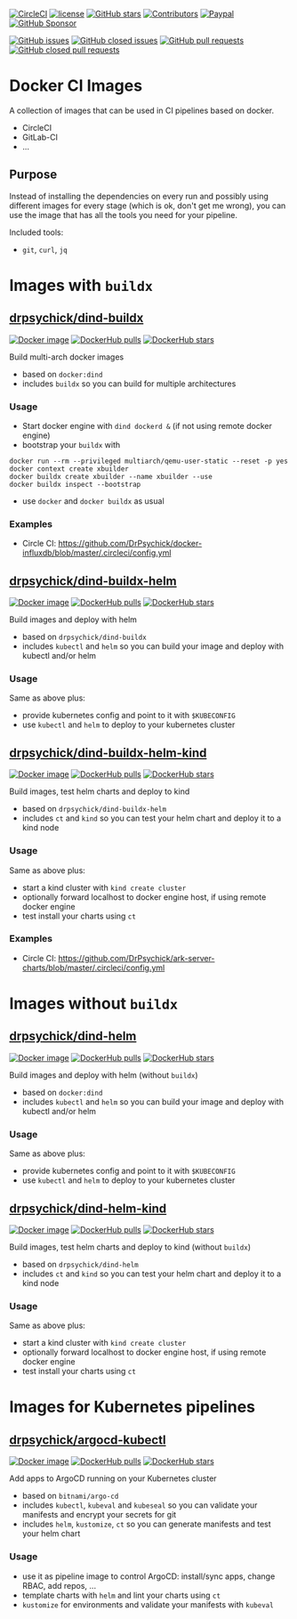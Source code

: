 [![CircleCI](https://img.shields.io/circleci/build/github/DrPsychick/docker-ci-images)](https://app.circleci.com/pipelines/github/DrPsychick/docker-ci-images)
[![license](https://img.shields.io/github/license/drpsychick/docker-ci-images.svg)](https://github.com/drpsychick/docker-ci-images/blob/master/LICENSE)
[![GitHub stars](https://img.shields.io/github/stars/drpsychick/docker-ci-images.svg)](https://github.com/drpsychick/docker-ci-images)
[![Contributors](https://img.shields.io/github/contributors/drpsychick/docker-ci-images.svg)](https://github.com/drpsychick/docker-ci-images/graphs/contributors)
[![Paypal](https://img.shields.io/badge/donate-paypal-00457c.svg?logo=paypal)](https://www.paypal.com/cgi-bin/webscr?cmd=_s-xclick&hosted_button_id=FTXDN7LCDWUEA&source=url)
[![GitHub Sponsor](https://img.shields.io/badge/github-sponsor-blue?logo=github)](https://github.com/sponsors/DrPsychick)

[![GitHub issues](https://img.shields.io/github/issues/drpsychick/docker-ci-images.svg)](https://github.com/drpsychick/docker-ci-images/issues)
[![GitHub closed issues](https://img.shields.io/github/issues-closed/drpsychick/docker-ci-images.svg)](https://github.com/drpsychick/docker-ci-images/issues?q=is%3Aissue+is%3Aclosed)
[![GitHub pull requests](https://img.shields.io/github/issues-pr/drpsychick/docker-ci-images.svg)](https://github.com/drpsychick/docker-ci-images/pulls)
[![GitHub closed pull requests](https://img.shields.io/github/issues-pr-closed/drpsychick/docker-ci-images.svg)](https://github.com/drpsychick/docker-ci-images/pulls?q=is%3Apr+is%3Aclosed)

# Docker CI Images
A collection of images that can be used in CI pipelines based on docker.

* CircleCI
* GitLab-CI
* ...

## Purpose
Instead of installing the dependencies on every run and possibly using 
different images for every stage (which is ok, don't get me wrong), 
you can use the image that has all the tools you need for your pipeline.

Included tools:
* `git`, `curl`, `jq`

# Images with `buildx`

## [drpsychick/dind-buildx](./images/dind-buildx)
[![Docker image](https://img.shields.io/docker/image-size/drpsychick/dind-buildx?sort=date)](https://hub.docker.com/r/drpsychick/dind-buildx/tags)
[![DockerHub pulls](https://img.shields.io/docker/pulls/drpsychick/dind-buildx.svg)](https://hub.docker.com/r/drpsychick/dind-buildx/)
[![DockerHub stars](https://img.shields.io/docker/stars/drpsychick/dind-buildx.svg)](https://hub.docker.com/r/drpsychick/dind-buildx/)

Build multi-arch docker images
* based on `docker:dind`
* includes `buildx` so you can build for multiple architectures

### Usage
* Start docker engine with `dind dockerd &` (if not using remote docker engine)
* bootstrap your `buildx` with
```shell
docker run --rm --privileged multiarch/qemu-user-static --reset -p yes
docker context create xbuilder
docker buildx create xbuilder --name xbuilder --use
docker buildx inspect --bootstrap
```
* use `docker` and `docker buildx` as usual

### Examples
* Circle CI: https://github.com/DrPsychick/docker-influxdb/blob/master/.circleci/config.yml
  
## [drpsychick/dind-buildx-helm](./images/dind-buildx-helm)
[![Docker image](https://img.shields.io/docker/image-size/drpsychick/dind-buildx-helm?sort=date)](https://hub.docker.com/r/drpsychick/dind-buildx-helm/tags)
[![DockerHub pulls](https://img.shields.io/docker/pulls/drpsychick/dind-buildx-helm.svg)](https://hub.docker.com/r/drpsychick/dind-buildx-helm/)
[![DockerHub stars](https://img.shields.io/docker/stars/drpsychick/dind-buildx-helm.svg)](https://hub.docker.com/r/drpsychick/dind-buildx-helm-helm/)

Build images and deploy with helm
* based on `drpsychick/dind-buildx`
* includes `kubectl` and `helm` so you can build your image and deploy with kubectl and/or helm

### Usage
Same as above plus:
* provide kubernetes config and point to it with `$KUBECONFIG`
* use `kubectl` and `helm` to deploy to your kubernetes cluster

## [drpsychick/dind-buildx-helm-kind](./images/dind-buildx-helm-kind)
[![Docker image](https://img.shields.io/docker/image-size/drpsychick/dind-buildx-helm-kind?sort=date)](https://hub.docker.com/r/drpsychick/dind-buildx-helm-kind/tags)
[![DockerHub pulls](https://img.shields.io/docker/pulls/drpsychick/dind-buildx-helm-kind.svg)](https://hub.docker.com/r/drpsychick/dind-buildx-helm-kind/)
[![DockerHub stars](https://img.shields.io/docker/stars/drpsychick/dind-buildx-helm-kind.svg)](https://hub.docker.com/r/drpsychick/dind-buildx-helm-kind/)

Build images, test helm charts and deploy to kind
* based on `drpsychick/dind-buildx-helm`
* includes `ct` and `kind` so you can test your helm chart and deploy it to a kind node

### Usage
Same as above plus:
* start a kind cluster with `kind create cluster`
* optionally forward localhost to docker engine host, if using remote docker engine
* test install your charts using `ct`

### Examples
* Circle CI: https://github.com/DrPsychick/ark-server-charts/blob/master/.circleci/config.yml

# Images without `buildx`

## [drpsychick/dind-helm](./images/dind-helm)
[![Docker image](https://img.shields.io/docker/image-size/drpsychick/dind-helm?sort=date)](https://hub.docker.com/r/drpsychick/dind-helm/tags)
[![DockerHub pulls](https://img.shields.io/docker/pulls/drpsychick/dind-helm.svg)](https://hub.docker.com/r/drpsychick/dind-helm/)
[![DockerHub stars](https://img.shields.io/docker/stars/drpsychick/dind-helm.svg)](https://hub.docker.com/r/drpsychick/dind-helm/)

Build images and deploy with helm (without `buildx`)
* based on `docker:dind`
* includes `kubectl` and `helm` so you can build your image and deploy with kubectl and/or helm

### Usage
Same as above plus:
* provide kubernetes config and point to it with `$KUBECONFIG`
* use `kubectl` and `helm` to deploy to your kubernetes cluster

## [drpsychick/dind-helm-kind](./images/dind-helm-kind)
[![Docker image](https://img.shields.io/docker/image-size/drpsychick/dind-helm-kind?sort=date)](https://hub.docker.com/r/drpsychick/dind-helm-kind/tags)
[![DockerHub pulls](https://img.shields.io/docker/pulls/drpsychick/dind-helm-kind.svg)](https://hub.docker.com/r/drpsychick/dind-helm-kind/)
[![DockerHub stars](https://img.shields.io/docker/stars/drpsychick/dind-helm-kind.svg)](https://hub.docker.com/r/drpsychick/dind-helm-kind/)

Build images, test helm charts and deploy to kind (without `buildx`)
* based on `drpsychick/dind-helm`
* includes `ct` and `kind` so you can test your helm chart and deploy it to a kind node

### Usage
Same as above plus:
* start a kind cluster with `kind create cluster`
* optionally forward localhost to docker engine host, if using remote docker engine
* test install your charts using `ct`

# Images for Kubernetes pipelines

## [drpsychick/argocd-kubectl](./images_x86/argocd-kubectl)
[![Docker image](https://img.shields.io/docker/image-size/drpsychick/argocd-kubectl?sort=date)](https://hub.docker.com/r/drpsychick/argocd-kubectl/tags)
[![DockerHub pulls](https://img.shields.io/docker/pulls/drpsychick/argocd-kubectl.svg)](https://hub.docker.com/r/drpsychick/argocd-kubectl/)
[![DockerHub stars](https://img.shields.io/docker/stars/drpsychick/argocd-kubectl.svg)](https://hub.docker.com/r/drpsychick/argocd-kubectl/)

Add apps to ArgoCD running on your Kubernetes cluster
* based on `bitnami/argo-cd`
* includes `kubectl`, `kubeval` and `kubeseal` so you can validate your manifests and encrypt your secrets for git
* includes `helm`, `kustomize`, `ct` so you can generate manifests and test your helm chart

### Usage
* use it as pipeline image to control ArgoCD: install/sync apps, change RBAC, add repos, ...
* template charts with `helm` and lint your charts using `ct`
* `kustomize` for environments and validate your manifests with `kubeval`
